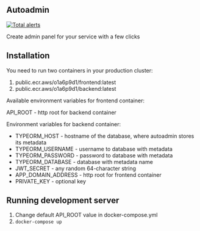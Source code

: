 ## Autoadmin

[![Total alerts](https://img.shields.io/lgtm/alerts/g/Autoadmin-org/auto-admin.svg?logo=lgtm&logoWidth=18)](https://lgtm.com/projects/g/Autoadmin-org/auto-admin/alerts/)

Create admin panel for your service with a few clicks

## Installation

You need to run two containers in your production cluster:
1. public.ecr.aws/o1a6p9d1/frontend:latest
2. public.ecr.aws/o1a6p9d1/backend:latest

Available environment variables for frontend container:

API_ROOT - http root for backend container

Environment variables for backend container:

* TYPEORM_HOST - hostname of the database, where autoadmin stores its metadata
* TYPEORM_USERNAME - username to database with metadata
* TYPEORM_PASSWORD - password to database with metadata
* TYPEORM_DATABASE - database with metadata name
* JWT_SECRET - any random 64-character string
* APP_DOMAIN_ADDRESS - http root for frontend container
* PRIVATE_KEY - optional key

## Running development server

1. Change default API_ROOT value in docker-compose.yml
2. `docker-compose up`

